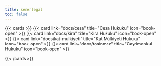 ```yaml
---
title: senerlegal
toc: false
---
```


{{< cards >}}
{{< card link="docs/ceza" title="Ceza Hukuku" icon="book-open" >}}
{{< card link="docs/kira" title="Kira Hukuku" icon="book-open" >}}
{{< card link="docs/kat-mulkiyeti" title="Kat Mülkiyeti Hukuku" icon="book-open" >}}
{{< card link="docs/tasinmaz" title="Gayrimenkul Hukuku" icon="book-open" >}}

{{< /cards >}}
